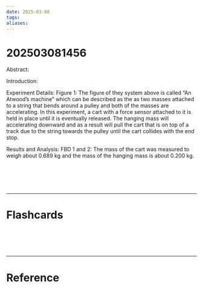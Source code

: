 ```yaml
---
date: 2025-03-08
tags: 
aliases:
---
```

# 202503081456

Abstract:

Introduction:

Experiment Details:
Figure 1:
The figure of they system above is called “An Atwood’s machine” which can be described as the as two masses attached to a string that bends around a pulley and both of the masses are accelerating. In this experiment, a cart with a force sensor attached to it is held in place until it is eventually released. The hanging mass will accelerating downward and as a result will pull the cart that is on top of a track due to the string towards the pulley until the cart collides with the end stop.

Results and Analysis:
FBD 1 and 2:
The mass of the cart was measured to weigh about 0.689 kg and the mass of the hanging mass is about 0.200 kg.
# ‌
---
# Flashcards


# ‌
---
# Reference
